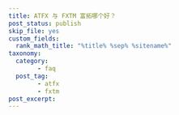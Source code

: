 ```yaml
---
title: ATFX 与 FXTM 富拓哪个好？
post_status: publish
skip_file: yes
custom_fields:
  rank_math_title: "%title% %sep% %sitename%"
taxonomy:
  category:
        - faq
  post_tag:
        - atfx
        - fxtm
post_excerpt: 
---
```

